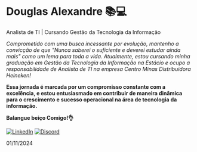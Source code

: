 # Douglas Alexandre 📚💻
Analista de TI | Cursando Gestão da Tecnologia da Informação

*Comprometido com uma busca incessante por evolução, mantenho a convicção de que "Nunca saberei o suficiente e deverei estudar ainda mais" como um lema para toda a vida. Atualmente, estou cursando minha graduação em Gestão da Tecnologia da Informação na Estácio e ocupo a responsabilidade de Analista de TI na empresa Centro Minas Distribuidora Heineken!*

**Essa jornada é marcada por um compromisso constante com a excelência, e estou entusiasmado em contribuir de maneira dinâmica para o crescimento e sucesso operacional na área de tecnologia da informação.**



**Balangue beiço Comigo!👌**

[![LinkedIn](https://img.shields.io/badge/LinkedIn-0077B5?style=for-the-badge&logo=linkedin&logoColor=white)](https://www.linkedin.com/in/douglas-alexandre-90043828a/) [![Discord](https://img.shields.io/badge/Discord-7289DA?style=for-the-badge&logo=discord&logoColor=white)](https://discord.com/channels/@reborn_man/)

01/11/2024
